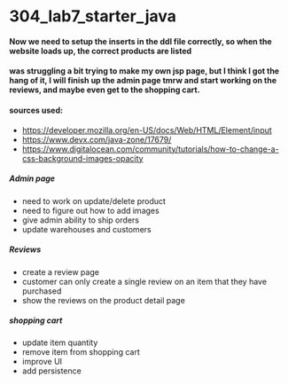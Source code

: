 # 304_lab7_starter_java

#### Now we need to setup the inserts in the ddl file correctly, so when the website loads up, the correct products are listed
#### was struggling a bit trying to make my own jsp page, but I think I got the hang of it, I will finish up the admin page tmrw and start working on the reviews, and maybe even get to the shopping cart.

#### sources used: 
- https://developer.mozilla.org/en-US/docs/Web/HTML/Element/input
- https://www.devx.com/java-zone/17679/
- https://www.digitalocean.com/community/tutorials/how-to-change-a-css-background-images-opacity


##### Admin page
- need to work on update/delete product
- need to figure out how to add images
- give admin ability to ship orders
- update warehouses and customers

##### Reviews
- create a review page
- customer can only create a single review on an item that they have purchased
- show the reviews on the product detail page

##### shopping cart
- update item quantity
- remove item from shopping cart
- improve UI
- add persistence

